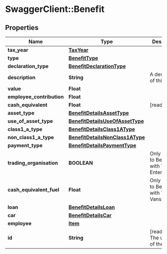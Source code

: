 # SwaggerClient::Benefit

## Properties
Name | Type | Description | Notes
------------ | ------------- | ------------- | -------------
**tax_year** | [**TaxYear**](TaxYear.md) |  | [optional] 
**type** | [**BenefitType**](BenefitType.md) |  | [optional] 
**declaration_type** | [**BenefitDeclarationType**](BenefitDeclarationType.md) |  | [optional] 
**description** | **String** | A description of this benefit | [optional] 
**value** | **Float** |  | [optional] 
**employee_contribution** | **Float** |  | [optional] 
**cash_equivalent** | **Float** | [readonly] | [optional] 
**asset_type** | [**BenefitDetailsAssetType**](BenefitDetailsAssetType.md) |  | [optional] 
**use_of_asset_type** | [**BenefitDetailsUseOfAssetType**](BenefitDetailsUseOfAssetType.md) |  | [optional] 
**class1_a_type** | [**BenefitDetailsClass1AType**](BenefitDetailsClass1AType.md) |  | [optional] 
**non_class1_a_type** | [**BenefitDetailsNonClass1AType**](BenefitDetailsNonClass1AType.md) |  | [optional] 
**payment_type** | [**BenefitDetailsPaymentType**](BenefitDetailsPaymentType.md) |  | [optional] 
**trading_organisation** | **BOOLEAN** | Only relevant to Benefits with Type Entertainment | [optional] 
**cash_equivalent_fuel** | **Float** | Only relevant to Benefits with Type Vans | [optional] 
**loan** | [**BenefitDetailsLoan**](BenefitDetailsLoan.md) |  | [optional] 
**car** | [**BenefitDetailsCar**](BenefitDetailsCar.md) |  | [optional] 
**employee** | [**Item**](Item.md) |  | [optional] 
**id** | **String** | [readonly] The unique id of the object | [optional] 


